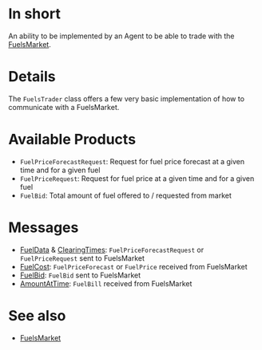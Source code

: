 # In short

An ability to be implemented by an Agent to be able to trade with the [FuelsMarket](../Agents/FuelsMarket.md). 

# Details

The `FuelsTrader` class offers a few very basic implementation of how to communicate with a FuelsMarket.

# Available Products

* `FuelPriceForecastRequest`: Request for fuel price forecast at a given time and for a given fuel 
* `FuelPriceRequest`: Request for fuel price at a given time and for a given fuel
* `FuelBid`: Total amount of fuel offered to / requested from market 

# Messages

* [FuelData](../Comms/FuelData.md) & [ClearingTimes](../Comms/ClearingTimes.md): `FuelPriceForecastRequest` or `FuelPriceRequest` sent to FuelsMarket
* [FuelCost](../Comms/FuelCost.md): `FuelPriceForecast` or `FuelPrice` received from FuelsMarket
* [FuelBid](../Comms/FuelBid.md): `FuelBid` sent to FuelsMarket
* [AmountAtTime](../Comms/AmountAtTime.md): `FuelBill` received from FuelsMarket

# See also

* [FuelsMarket](../Agents/FuelsMarket.md)
